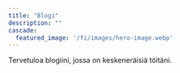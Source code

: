 ```yaml
---
title: "Blogi"
description: ""
cascade:
  featured_image: '/fi/images/hero-image.webp'
---
```


Tervetuloa blogiini, jossa on keskeneräisiä töitäni.
